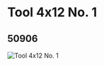 # Tool 4x12 No. 1
## 50906
![Tool 4x12 No. 1](https://lc-www-live-s.legocdn.com/media/bricks/5/2/4252685.jpg)
